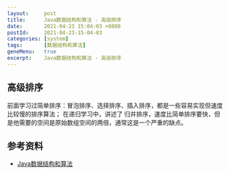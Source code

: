 ```yaml
---
layout:     post
title:      Java数据结构和算法 - 高级排序
date:       2021-04-23 15:04:03 +0800
postId:     2021-04-23-15-04-03
categories: [system]
tags:       [数据结构和算法]
geneMenu:   true
excerpt:    Java数据结构和算法 - 高级排序
---
```

## 高级排序
前面学习过简单排序：冒泡排序、选择排序、插入排序，都是一些容易实现但速度比较慢的排序算法；
在递归学习中，讲述了 归并排序，速度比简单排序要快，但是他需要的空间是原始数组空间的两倍，通常这是一个严重的缺点。




## 参考资料
* [Java数据结构和算法](https://book.douban.com/subject/1144007/)
